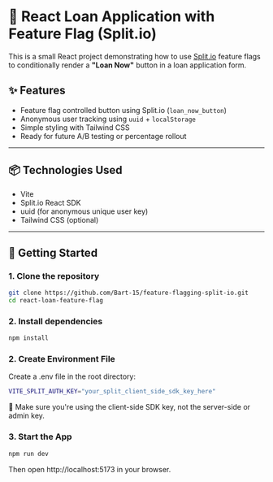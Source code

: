 # 🏦 React Loan Application with Feature Flag (Split.io)

This is a small React project demonstrating how to use [Split.io](https://www.split.io/) feature flags to conditionally render a **"Loan Now"** button in a loan application form.

## ✨ Features

- Feature flag controlled button using Split.io (`loan_now_button`)
- Anonymous user tracking using `uuid` + `localStorage`
- Simple styling with Tailwind CSS
- Ready for future A/B testing or percentage rollout

---

## 📦 Technologies Used

- Vite
- Split.io React SDK
- uuid (for anonymous unique user key)
- Tailwind CSS (optional)

---

## 🚀 Getting Started

### 1. Clone the repository

```bash
git clone https://github.com/Bart-15/feature-flagging-split-io.git
cd react-loan-feature-flag
```

### 2. Install dependencies

```bash
npm install
```

### 2. Create Environment File

Create a .env file in the root directory:

```bash
VITE_SPLIT_AUTH_KEY="your_split_client_side_sdk_key_here"
```

📝 Make sure you're using the client-side SDK key, not the server-side or admin key.

### 3. Start the App

```bash
npm run dev
```

Then open http://localhost:5173 in your browser.

